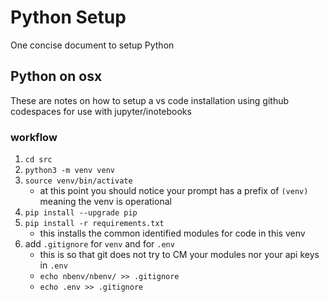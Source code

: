 # Python Setup


One concise document to setup Python

##  Python on osx

These are notes on how to setup a vs code installation using github codespaces for use with 
jupyter/inotebooks

### workflow

1. `cd src`
2.  `python3 -m venv venv`
3.  `source venv/bin/activate`
    - at this point you should notice your prompt has a prefix of `(venv)` meaning the venv is operational
4.  `pip install --upgrade pip`
5. `pip install -r requirements.txt`
    - this installs the common identified modules for code in this venv
6. add `.gitignore` for `venv` and for `.env`
    - this is so that git does not try to CM your modules nor your api keys in `.env`
    - `echo nbenv/nbenv/ >> .gitignore`
    - `echo .env >> .gitignore`

